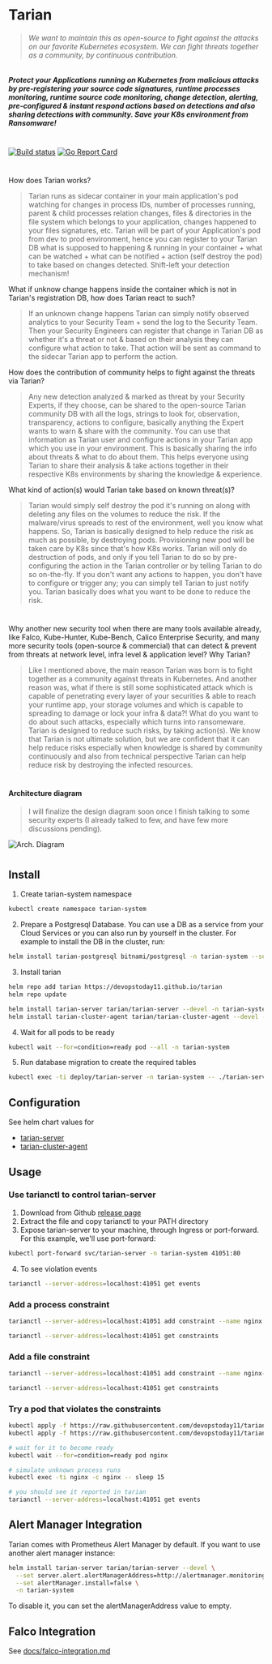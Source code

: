 # Tarian

> ###### We want to maintain this as open-source to fight against the attacks on our favorite Kubernetes ecosystem. We can fight threats together as a community, by continuous contribution.   


##### Protect your Applications running on Kubernetes from malicious attacks by pre-registering your source code signatures, runtime processes monitoring, runtime source code monitoring, change detection, alerting, pre-configured & instant respond actions based on detections and also sharing detections with community. Save your K8s environment from Ransomware! 

#

[![Build status](https://img.shields.io/github/workflow/status/devopstoday11/tarian/CI?style=flat)](https://github.com/devopstoday11/tarian/actions)
[![Go Report Card](https://goreportcard.com/badge/github.com/devopstoday11/tarian)](https://goreportcard.com/report/github.com/devopstoday11/tarian)

#

How does Tarian works?
> Tarian runs as sidecar container in your main application's pod watching for changes in process IDs, number of processes running, parent & child processes relation changes, files & directories in the file system which belongs to your application, changes happened to your files signatures, etc. Tarian will be part of your Application's pod from dev to prod environment, hence you can register to your Tarian DB what is supposed to happening & running in your container + what can be watched + what can be notified + action (self destroy the pod) to take based on changes detected. Shift-left your detection mechanism! 

What if unknow change happens inside the container which is not in Tarian's registration DB, how does Tarian react to such? 
> If an unknown change happens Tarian can simply notify observed analytics to your Security Team + send the log to the Security Team. Then your Security Engineers can register that change in Tarian DB as whether it's a threat or not & based on their analysis they can configure what action to take. That action will be sent as command to the sidecar Tarian app to perform the action. 

How does the contribution of community helps to fight against the threats via Tarian?
> Any new detection analyzed & marked as threat by your Security Experts, if they choose, can be shared to the open-source Tarian community DB with all the logs, strings to look for, observation, transparency, actions to configure, basically anything the Expert wants to warn & share with the community. You can use that information as Tarian user and  configure actions in your Tarian app which you use in your environment. This is basically sharing the info about threats & what to do about them. This helps everyone using Tarian to share their analysis & take actions together in their respective K8s environments by sharing the knowledge & experience. 

What kind of action(s) would Tarian take based on known threat(s)?
> Tarian would simply self destroy the pod it's running on along with deleting any files on the volumes to reduce the risk. If the malware/virus spreads to rest of the environment, well you know what happens. So, Tarian is basically designed to help reduce the risk as much as possible, by destroying pods. Provisioning new pod will be taken care by K8s since that's how K8s works. Tarian will only do destruction of pods, and only if you tell Tarian to do so by pre-configuring the action in the Tarian controller or by telling Tarian to do so on-the-fly. If you don't want any actions to happen, you don't have to configure or trigger any; you can simply tell Tarian to just notify you. Tarian basically does what you want to be done to reduce the risk. 

#

Why another new security tool when there are many tools available already, like Falco, Kube-Hunter, Kube-Bench, Calico Enterprise Security, and many more security tools (open-source & commercial) that can detect & prevent from threats at network level, infra level & application level? Why Tarian?
> Like I mentioned above, the main reason Tarian was born is to fight together as a community against threats in Kubernetes. And another reason was, what if there is still some sophisticated attack which is capable of penetrating every layer of your securities & able to reach your runtime app, your storage volumes and which is capable to spreading to damage or lock your infra & data?! What do you want to do about such attacks, especially which turns into ransomeware. Tarian is designed to reduce such risks, by taking action(s). We know that Tarian is not ultimate solution, but we are confident that it can help reduce risks especially when knowledge is shared by community continuously and also from technical perspective Tarian can help reduce risk by destroying the infected resources. 

#

#### Architecture diagram
> I will finalize the design diagram soon once I finish talking to some security experts (I already talked to few, and have few more discussions pending). 

![Arch. Diagram](https://github.com/devopstoday11/tarian/blob/5eeed9a0bd5875e6cee423d2d12161a3f7d2d84c/Kube-Tarian.svg)

#

## Install

1. Create tarian-system namespace

```bash
kubectl create namespace tarian-system
```

2. Prepare a Postgresql Database. You can use a DB as a service from your Cloud Services or you can also run by yourself in the cluster. For example to install the DB in the cluster, run:

```bash
helm install tarian-postgresql bitnami/postgresql -n tarian-system --set postgresqlUsername=postgres --set postgresqlPassword=tarian --set postgresqlDatabase=tarian
```

3. Install tarian

```bash
helm repo add tarian https://devopstoday11.github.io/tarian
helm repo update

helm install tarian-server tarian/tarian-server --devel -n tarian-system
helm install tarian-cluster-agent tarian/tarian-cluster-agent --devel -n tarian-system
```

4. Wait for all pods to be ready

```bash
kubectl wait --for=condition=ready pod --all -n tarian-system
```

5. Run database migration to create the required tables

```bash
kubectl exec -ti deploy/tarian-server -n tarian-system -- ./tarian-server db migrate
```

## Configuration

See helm chart values for
- [tarian-server](https://github.com/devopstoday11/tarian/blob/main/charts/tarian-server/values.yaml)
- [tarian-cluster-agent](https://github.com/devopstoday11/tarian/blob/main/charts/tarian-cluster-agent/values.yaml)

## Usage

### Use tarianctl to control tarian-server

1. Download from Github [release page](https://github.com/devopstoday11/tarian/releases/download/v0.0.2-alpha7/tarian_0.0.2-alpha7_linux_amd64.tar.gz) 
2. Extract the file and copy tarianctl to your PATH directory
3. Expose tarian-server to your machine, through Ingress or port-forward. For this example, we'll use port-forward:

```bash
kubectl port-forward svc/tarian-server -n tarian-system 41051:80
```

4. To see violation events

```bash
tarianctl --server-address=localhost:41051 get events
```

### Add a process constraint

```bash
tarianctl --server-address=localhost:41051 add constraint --name nginx --namespace default --match-labels run=nginx --allowed-processes=pause,tarian-pod-agent,nginx 
```

```bash
tarianctl --server-address=localhost:41051 get constraints
```

### Add a file constraint

```bash
tarianctl --server-address=localhost:41051 add constraint --name nginx-files --namespace default --match-labels run=nginx --allowed-file-sha256sums=/usr/share/nginx/html/index.html=38ffd4972ae513a0c79a8be4573403edcd709f0f572105362b08ff50cf6de521
```

```bash
tarianctl --server-address=localhost:41051 get constraints
```

### Try a pod that violates the constraints

```bash
kubectl apply -f https://raw.githubusercontent.com/devopstoday11/tarian/main/dev/config/monitored-pod/configmap.yaml
kubectl apply -f https://raw.githubusercontent.com/devopstoday11/tarian/main/dev/config/monitored-pod/pod.yaml

# wait for it to become ready
kubectl wait --for=condition=ready pod nginx

# simulate unknown process runs
kubectl exec -ti nginx -c nginx -- sleep 15

# you should see it reported in tarian
tarianctl --server-address=localhost:41051 get events
```

## Alert Manager Integration

Tarian comes with Prometheus Alert Manager by default. If you want to use another alert manager instance:

```bash
helm install tarian-server tarian/tarian-server --devel \
  --set server.alert.alertManagerAddress=http://alertmanager.monitoring.svc:9093 \
  --set alertManager.install=false \
  -n tarian-system
```

To disable it, you can set the alertManagerAddress value to empty.

## Falco Integration

See [docs/falco-integration.md](docs/falco-integration.md)

